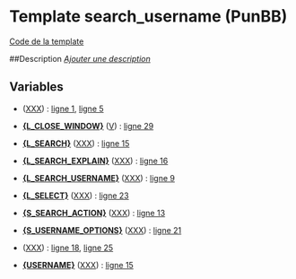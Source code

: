 # Template search_username (PunBB)

[Code de la template](../../punbb/search_username.tpl)

##Description
[*Ajouter une description*](https://fa-tvars.appspot.com/tpl/punbb/search_username)

## Variables

* [__<!-- BEGIN html_validation -->__](https://github.com/Etana/template.list/blob/master/var/html_validation.md#readme) ([XXX](https://fa-tvars.appspot.com/var/html_validation)) : [ligne 1](../tpl/src/punbb/search_username.tpl#L1), [ligne 5](../tpl/src/punbb/search_username.tpl#L5)

* [__{L_CLOSE_WINDOW}__](https://github.com/Etana/template.list/blob/master/var/L_CLOSE_WINDOW.md#readme) ([V](https://fa-tvars.appspot.com/var/L_CLOSE_WINDOW)) : [ligne 29](../tpl/src/punbb/search_username.tpl#L29)

* [__{L_SEARCH}__](https://github.com/Etana/template.list/blob/master/var/L_SEARCH.md#readme) ([XXX](https://fa-tvars.appspot.com/var/L_SEARCH)) : [ligne 15](../tpl/src/punbb/search_username.tpl#L15)

* [__{L_SEARCH_EXPLAIN}__](https://github.com/Etana/template.list/blob/master/var/L_SEARCH_EXPLAIN.md#readme) ([XXX](https://fa-tvars.appspot.com/var/L_SEARCH_EXPLAIN)) : [ligne 16](../tpl/src/punbb/search_username.tpl#L16)

* [__{L_SEARCH_USERNAME}__](https://github.com/Etana/template.list/blob/master/var/L_SEARCH_USERNAME.md#readme) ([XXX](https://fa-tvars.appspot.com/var/L_SEARCH_USERNAME)) : [ligne 9](../tpl/src/punbb/search_username.tpl#L9)

* [__{L_SELECT}__](https://github.com/Etana/template.list/blob/master/var/L_SELECT.md#readme) ([XXX](https://fa-tvars.appspot.com/var/L_SELECT)) : [ligne 23](../tpl/src/punbb/search_username.tpl#L23)

* [__{S_SEARCH_ACTION}__](https://github.com/Etana/template.list/blob/master/var/S_SEARCH_ACTION.md#readme) ([XXX](https://fa-tvars.appspot.com/var/S_SEARCH_ACTION)) : [ligne 13](../tpl/src/punbb/search_username.tpl#L13)

* [__{S_USERNAME_OPTIONS}__](https://github.com/Etana/template.list/blob/master/var/S_USERNAME_OPTIONS.md#readme) ([XXX](https://fa-tvars.appspot.com/var/S_USERNAME_OPTIONS)) : [ligne 21](../tpl/src/punbb/search_username.tpl#L21)

* [__<!-- BEGIN switch_select_name -->__](https://github.com/Etana/template.list/blob/master/var/switch_select_name.md#readme) ([XXX](https://fa-tvars.appspot.com/var/switch_select_name)) : [ligne 18](../tpl/src/punbb/search_username.tpl#L18), [ligne 25](../tpl/src/punbb/search_username.tpl#L25)

* [__{USERNAME}__](https://github.com/Etana/template.list/blob/master/var/USERNAME.md#readme) ([XXX](https://fa-tvars.appspot.com/var/USERNAME)) : [ligne 15](../tpl/src/punbb/search_username.tpl#L15)
